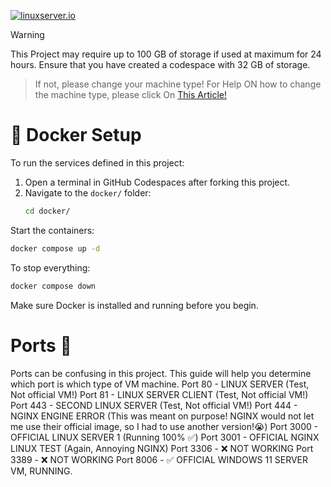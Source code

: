 <!-- DO NOT EDIT THIS FILE MANUALLY -->
<!-- Please read https://github.com/linuxserver/docker-webtop/blob/master/.github/CONTRIBUTING.md -->
[![linuxserver.io](https://raw.githubusercontent.com/linuxserver/docker-templates/master/linuxserver.io/img/linuxserver_medium.png)](https://linuxserver.io)

> [!WARNING]
This Project may require up to 100 GB of storage if used at maximum for 24 hours. Ensure that you have created a codespace with 32 GB of storage.
> If not, please change your machine type! For Help ON how to change the machine type, please click On [This Article!](https://docs.github.com/en/codespaces/customizing-your-codespace/changing-the-machine-type-for-your-codespace?tool=webui#changing-the-machine-type)

# 🐳 Docker Setup

To run the services defined in this project:

1. Open a terminal in GitHub Codespaces after forking this project.
2. Navigate to the `docker/` folder:
   ```bash
   cd docker/
Start the containers:

```bash
docker compose up -d
```
To stop everything:

```bash
docker compose down
```
Make sure Docker is installed and running before you begin.

# Ports 🛜
Ports can be confusing in this project. This guide will help you determine which port is which type of VM machine.
Port 80 - LINUX SERVER (Test, Not official VM!)
Port 81 - LINUX SERVER CLIENT (Test, Not official VM!)
Port 443 - SECOND LINUX SERVER (Test, Not official VM!)
Port 444 - NGINX ENGINE ERROR (This was meant on purpose! NGINX would not let me use their official image, so I had to use another version!😭)
Port 3000 - OFFICIAL LINUX SERVER 1 (Running 100% ✅)
Port 3001 - OFFICIAL NGINX LINUX TEST (Again, Annoying NGINX)
Port 3306 - ❌ NOT WORKING
Port 3389 - ❌ NOT WORKING
Port 8006 - ✅ OFFICIAL WINDOWS 11 SERVER VM, RUNNING.
